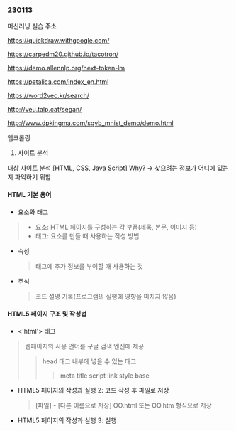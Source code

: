 ### 230113

머신러닝 실습 주소

https://quickdraw.withgoogle.com/

https://carpedm20.github.io/tacotron/

https://demo.allennlp.org/next-token-lm

https://petalica.com/index_en.html

https://word2vec.kr/search/

http://veu.talp.cat/segan/

http://www.dpkingma.com/sgvb_mnist_demo/demo.html

웹크롤링
1. 사이트 분석


대상 사이트 분석 [HTML, CSS, Java Script]
Why? -> 찾으려는 정보가 어디에 있는지 파악하기 위함


#### HTML 기본 용어
- 요소와 태그
 > - 요소: HTML 페이지를 구성하는 각 부품(제목, 본문, 이미지 등)
 > - 태그: 요소를 만들 때 사용하는 작성 방법
- 속성
  > 태그에 추가 정보를 부여할 때 사용하는 것
- 주석
  > 코드 설명 기록(프로그램의 실행에 영향을 미치지 않음)

#### HTML5 페이지 구조 및 작성법
- <'html'> 태그
 > 웹페이지의 사용 언어를 구글 검색 엔진에 제공
 >> head 태그 내부에 넣을 수 있는 태그
 >>> meta title script link style base

- HTML5 페이지의 작성과 실행 2: 코드 작성 후 파일로 저장
  > [파일] - [다른 이름으로 저장]
  > OO.html 또는 OO.htm 형식으로 저장

- HTML5 페이지의 작성과 실행 3: 실행